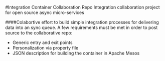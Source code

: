 #Integration Container Collaboration Repo
Integration collaboration project for open source async micro-services

####Colabortive effort to build simple integration processes for delivering data into an sync queue. A few requirements must be met in order to post source to the collaborative repo:

* Generic entry and exit points
* Personalization via property file
* JSON description for building the container in Apache Mesos

